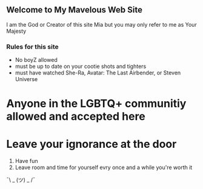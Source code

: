 ## Welcome to My Mavelous Web Site

I am the God or Creator of this site Mia but you may only refer to me as Your Majesty

### Rules for this site

- No boyZ allowed
- must be up to date on your cootie shots and tighters 
- must have watched She-Ra, Avatar: The Last Airbender, or Steven Universe

# Anyone in the LGBTQ+ communitiy allowed and accepted here
# Leave your ignorance at the door

1. Have fun
2. Leave room and time for yourself evry once and a while you're worth it
 
 ¯\\ _ (ツ) _ /¯
